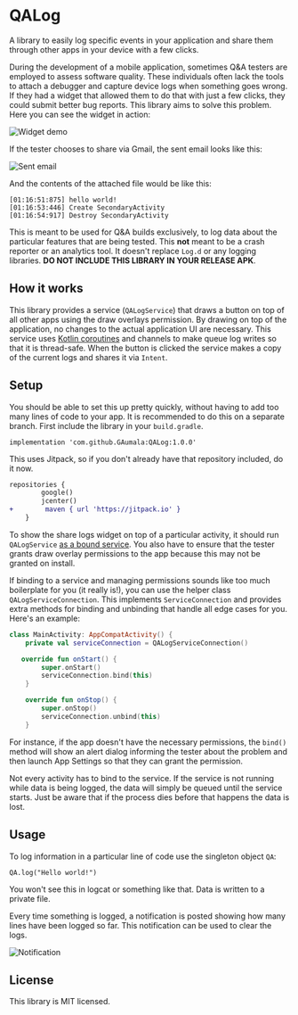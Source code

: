 # QALog

A library to easily log specific events in your application and share them 
through other apps in your device with a few clicks.  

During the development of a mobile application, sometimes Q&A testers are
employed to assess software quality. These individuals often lack the tools
to attach a debugger and capture device logs when something goes wrong. If
they had a widget that allowed them to do that with just a few clicks, they
could submit better bug reports. This library aims to solve this problem. 
Here you can see the widget in action:

![Widget demo](https://user-images.githubusercontent.com/5729175/83345821-de0b2a80-a2dc-11ea-9e6f-09f1ea7a5b67.gif)

If the tester chooses to share via Gmail, the sent email looks like this:

![Sent email](https://user-images.githubusercontent.com/5729175/83346054-f11efa00-a2de-11ea-99b3-f5b06a088d10.png)

And the contents of the attached file would be like this:

```
[01:16:51:875] hello world!
[01:16:53:446] Create SecondaryActivity
[01:16:54:917] Destroy SecondaryActivity
```

This is meant to be used for Q&A builds exclusively, to log data about the
particular features that are being tested. This **not** meant to be a crash 
reporter or an analytics tool. It doesn't replace `Log.d` or any logging 
libraries. **DO NOT INCLUDE THIS LIBRARY IN YOUR RELEASE APK**.

## How it works

This library provides a service (`QALogService`) that draws a button on top 
of all other apps using the draw overlays permission. By drawing on top of 
the application, no changes to the actual application UI are necessary. This 
service uses [Kotlin coroutines](
https://kotlinlang.org/docs/reference/coroutines-overview.html) and channels 
to make queue log writes so that it is thread-safe. When the button is clicked
the service makes a copy of the current logs and shares it via `Intent`.

## Setup

You should be able to set this up pretty quickly, without having to add too 
many lines of code to your app. It is recommended to do this on a separate 
branch. First include the library in your `build.gradle`. 

```
implementation 'com.github.GAumala:QALog:1.0.0'
```

This uses Jitpack, so if you don't already have that repository included,
do it now.

``` diff
repositories {
        google()
        jcenter()
+        maven { url 'https://jitpack.io' }
    }
```

To show the share logs widget on top of a particular activity, it should run 
`QALogService` [as a bound service](
https://developer.android.com/guide/components/bound-services). You also have 
to ensure that the tester grants draw overlay permissions to the app because
this may not be granted on install. 

If binding to a service and managing permissions sounds like too much 
boilerplate for you (it really is!), you can use the helper class 
`QALogServiceConnection`. This implements `ServiceConnection` and provides
extra methods for binding and unbinding that handle all edge cases for you. 
Here's an example:

``` Kotlin
class MainActivity: AppCompatActivity() {
    private val serviceConnection = QALogServiceConnection()

   override fun onStart() {
        super.onStart()
        serviceConnection.bind(this)
    }

    override fun onStop() {
        super.onStop()
        serviceConnection.unbind(this)
    }
```

For instance, if the app doesn't have the necessary permissions, the `bind()` 
method will show an alert dialog informing the tester about the problem and 
then launch App Settings so that they can grant the permission.

Not every activity has to bind to the service. If the service is not running
while data is being logged, the data will simply be queued until the service
starts. Just be aware that if the process dies before that happens the data 
is lost.

## Usage

To log information in a particular line of code use the singleton object `QA`:

```
QA.log("Hello world!")
```

You won't see this in logcat or something like that. Data is written to a 
private file.

Every time something is logged, a notification is posted showing how many lines
have been logged so far. This notification can be used to clear the logs.

![Notification](https://user-images.githubusercontent.com/5729175/83346038-cfbe0e00-a2de-11ea-9b2e-11d56966180a.png)

## License

This library is MIT licensed.
